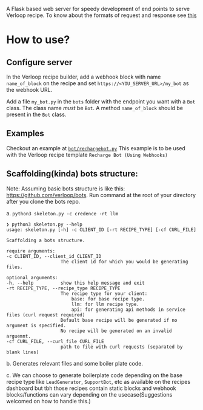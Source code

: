 A Flask based web server for speedy development of end points to serve Verloop recipe.
To know about the formats of request and response see [this](../README.md)

# How to use?

## Configure server

In the Verloop recipe builder, add a webhook block with name `name_of_block` on the recipe and set `https://<YOU_SERVER_URL>/my_bot` as the webhook URL.

Add a file `my_bot.py` in the `bots` folder with the endpoint you want with a `Bot` class. The class name _must_ be `Bot`. A method `name_of_block` should be present in the `Bot` class.

## Examples

Checkout an example at [`bot/rechargebot.py`](./bots/rechargebot.py)
This example is to be used with the Verloop recipe template `Recharge Bot (Using Webhooks)`

## Scaffolding(kinda) bots structure:

Note: Assuming basic bots structure is like this: https://github.com/verloop/bots. 
Run command at the root of your directory after you clone the bots repo.

a. `python3 skeleton.py -c credence -rt llm` <br>

    ❯ python3 skeleton.py --help
    usage: skeleton.py [-h] -c CLIENT_ID [-rt RECIPE_TYPE] [-cf CURL_FILE]

    Scaffolding a bots structure.

    require arguments:
    -c CLIENT_ID, --client_id CLIENT_ID
                        The client id for which you would be generating files.

    optional arguments:
    -h, --help          show this help message and exit
    -rt RECIPE_TYPE, --recipe_type RECIPE_TYPE
                        The recipe type for your client:
                            base: for base recipe type. 
                            llm: for llm recipe type.
                            api: for generating api methods in service files (curl request required) 
                        Default base recipe will be generated if no argument is specified. 
                        No recipe will be generated on an invalid arguemnt.
    -cf CURL_FILE, --curl_file CURL_FILE
                        path to file with curl requests (separated by blank lines)

b. Generates relevant files and some boiler plate code.

c. We can choose to generate boilerplate code depending on the base recipe type like `LeadGenerator`, `SupportBot`, etc as available on the recipes dashboard but tbh those recipes contain static blocks and webhook blocks/functions can vary depending on the usecase(Suggestions welcomed on how to handle this.)
